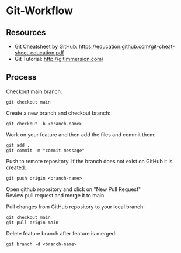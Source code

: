 # Git-Workflow

## Resources

- Git Cheatsheet by GitHub: https://education.github.com/git-cheat-sheet-education.pdf
- Git Tutorial: http://gitimmersion.com/

## Process

Checkout main branch: 
    
    git checkout main

Create a new branch and checkout branch: 
    
    git checkout -b <branch-name>

Work on your feature and then add the files and commit them: 
    
    git add .
    git commit -m "commit message"

Push to remote repository. If the branch does not exist on GitHub it is created: 
    
    git push origin <branch-name>

Open github repository and click on "New Pull Request"  
Review pull request and merge it to main

Pull changes from GitHub repository to your local branch:
    
    git checkout main
    git pull origin main

Delete feature branch after feature is merged:

    git branch -d <branch-name>
